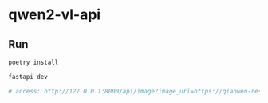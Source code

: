 # qwen2-vl-api


## Run

```Bash
poetry install

fastapi dev

# access: http://127.0.0.1:8000/api/image?image_url=https://qianwen-res.oss-cn-beijing.aliyuncs.com/Qwen-VL/assets/demo.jpeg
```